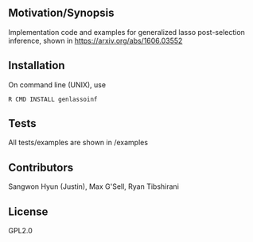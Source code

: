 ## Motivation/Synopsis
Implementation code and examples for generalized lasso post-selection inference, shown in  https://arxiv.org/abs/1606.03552

## Installation
On command line (UNIX), use
~~~~
R CMD INSTALL genlassoinf
~~~~

## Tests
All tests/examples are shown in /examples

## Contributors
Sangwon Hyun (Justin), Max G'Sell, Ryan Tibshirani

## License
GPL2.0
